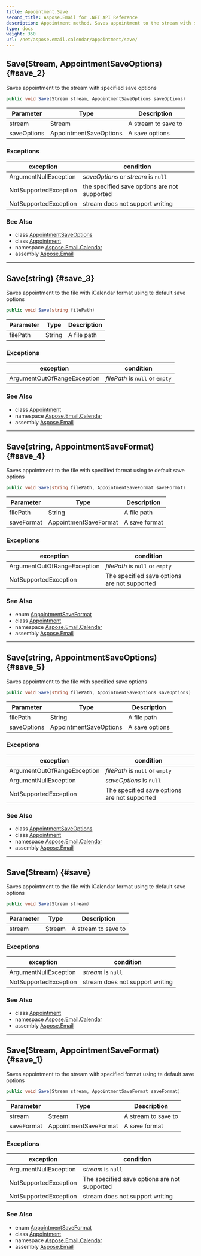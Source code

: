 ```yaml
---
title: Appointment.Save
second_title: Aspose.Email for .NET API Reference
description: Appointment method. Saves appointment to the stream with specified save options
type: docs
weight: 350
url: /net/aspose.email.calendar/appointment/save/
---
```

## Save(Stream, AppointmentSaveOptions) {#save_2}

Saves appointment to the stream with specified save options

```csharp
public void Save(Stream stream, AppointmentSaveOptions saveOptions)
```

| Parameter | Type | Description |
| --- | --- | --- |
| stream | Stream | A stream to save to |
| saveOptions | AppointmentSaveOptions | A save options |

### Exceptions

| exception | condition |
| --- | --- |
| ArgumentNullException | *saveOptions* or *stream* is `null` |
| NotSupportedException | the specified save options are not supported |
| NotSupportedException | stream does not support writing |

### See Also

* class [AppointmentSaveOptions](../../appointmentsaveoptions/)
* class [Appointment](../)
* namespace [Aspose.Email.Calendar](../../appointment/)
* assembly [Aspose.Email](../../../)

---

## Save(string) {#save_3}

Saves appointment to the file with iCalendar format using te default save options

```csharp
public void Save(string filePath)
```

| Parameter | Type | Description |
| --- | --- | --- |
| filePath | String | A file path |

### Exceptions

| exception | condition |
| --- | --- |
| ArgumentOutOfRangeException | *filePath* is `null` or `empty` |

### See Also

* class [Appointment](../)
* namespace [Aspose.Email.Calendar](../../appointment/)
* assembly [Aspose.Email](../../../)

---

## Save(string, AppointmentSaveFormat) {#save_4}

Saves appointment to the file with specified format using te default save options

```csharp
public void Save(string filePath, AppointmentSaveFormat saveFormat)
```

| Parameter | Type | Description |
| --- | --- | --- |
| filePath | String | A file path |
| saveFormat | AppointmentSaveFormat | A save format |

### Exceptions

| exception | condition |
| --- | --- |
| ArgumentOutOfRangeException | *filePath* is `null` or `empty` |
| NotSupportedException | The specified save options are not supported |

### See Also

* enum [AppointmentSaveFormat](../../appointmentsaveformat/)
* class [Appointment](../)
* namespace [Aspose.Email.Calendar](../../appointment/)
* assembly [Aspose.Email](../../../)

---

## Save(string, AppointmentSaveOptions) {#save_5}

Saves appointment to the file with specified save options

```csharp
public void Save(string filePath, AppointmentSaveOptions saveOptions)
```

| Parameter | Type | Description |
| --- | --- | --- |
| filePath | String | A file path |
| saveOptions | AppointmentSaveOptions | A save options |

### Exceptions

| exception | condition |
| --- | --- |
| ArgumentOutOfRangeException | *filePath* is `null` or `empty` |
| ArgumentNullException | *saveOptions* is `null` |
| NotSupportedException | The specified save options are not supported |

### See Also

* class [AppointmentSaveOptions](../../appointmentsaveoptions/)
* class [Appointment](../)
* namespace [Aspose.Email.Calendar](../../appointment/)
* assembly [Aspose.Email](../../../)

---

## Save(Stream) {#save}

Saves appointment to the file with iCalendar format using te default save options

```csharp
public void Save(Stream stream)
```

| Parameter | Type | Description |
| --- | --- | --- |
| stream | Stream | A stream to save to |

### Exceptions

| exception | condition |
| --- | --- |
| ArgumentNullException | *stream* is `null` |
| NotSupportedException | stream does not support writing |

### See Also

* class [Appointment](../)
* namespace [Aspose.Email.Calendar](../../appointment/)
* assembly [Aspose.Email](../../../)

---

## Save(Stream, AppointmentSaveFormat) {#save_1}

Saves appointment to the stream with specified format using te default save options

```csharp
public void Save(Stream stream, AppointmentSaveFormat saveFormat)
```

| Parameter | Type | Description |
| --- | --- | --- |
| stream | Stream | A stream to save to |
| saveFormat | AppointmentSaveFormat | A save format |

### Exceptions

| exception | condition |
| --- | --- |
| ArgumentNullException | *stream* is `null` |
| NotSupportedException | The specified save options are not supported |
| NotSupportedException | stream does not support writing |

### See Also

* enum [AppointmentSaveFormat](../../appointmentsaveformat/)
* class [Appointment](../)
* namespace [Aspose.Email.Calendar](../../appointment/)
* assembly [Aspose.Email](../../../)


